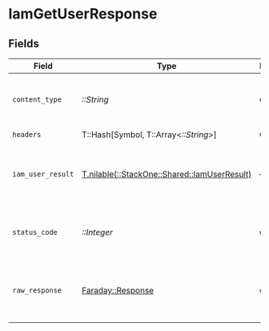 # IamGetUserResponse


## Fields

| Field                                                                                | Type                                                                                 | Required                                                                             | Description                                                                          |
| ------------------------------------------------------------------------------------ | ------------------------------------------------------------------------------------ | ------------------------------------------------------------------------------------ | ------------------------------------------------------------------------------------ |
| `content_type`                                                                       | *::String*                                                                           | :heavy_check_mark:                                                                   | HTTP response content type for this operation                                        |
| `headers`                                                                            | T::Hash[Symbol, T::Array<*::String*>]                                                | :heavy_check_mark:                                                                   | N/A                                                                                  |
| `iam_user_result`                                                                    | [T.nilable(::StackOne::Shared::IamUserResult)](../../models/shared/iamuserresult.md) | :heavy_minus_sign:                                                                   | The user with the given identifier was retrieved.                                    |
| `status_code`                                                                        | *::Integer*                                                                          | :heavy_check_mark:                                                                   | HTTP response status code for this operation                                         |
| `raw_response`                                                                       | [Faraday::Response](https://www.rubydoc.info/gems/faraday/Faraday/Response)          | :heavy_check_mark:                                                                   | Raw HTTP response; suitable for custom response parsing                              |
